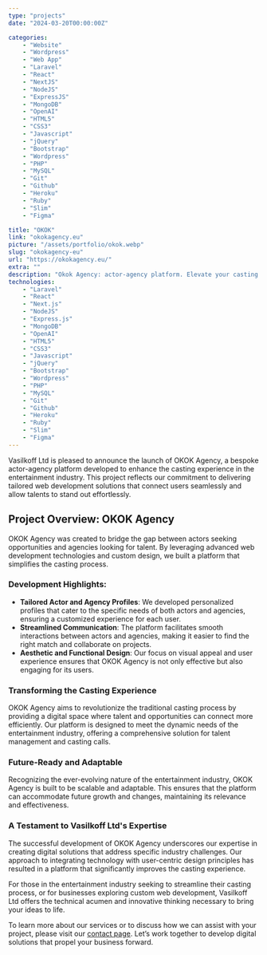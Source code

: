 ```yaml
---
type: "projects"
date: "2024-03-20T00:00:00Z"

categories: 
    - "Website"
    - "Wordpress"
    - "Web App"
    - "Laravel"
    - "React"
    - "NextJS"
    - "NodeJS"
    - "ExpressJS"
    - "MongoDB"
    - "OpenAI"
    - "HTML5"
    - "CSS3"
    - "Javascript"
    - "jQuery"
    - "Bootstrap"
    - "Wordpress"
    - "PHP"
    - "MySQL"
    - "Git"
    - "Github"
    - "Heroku"
    - "Ruby"
    - "Slim"
    - "Figma"

title: "OKOK"
link: "okokagency.eu"
picture: "/assets/portfolio/okok.webp"
slug: "okokagency-eu"
url: "https://okokagency.eu/"
extra: ""
description: "Okok Agency: actor-agency platform. Elevate your casting experience with our tailored web development solutions. Connect seamlessly, stand out effortlessly."
technologies: 
    - "Laravel"
    - "React"
    - "Next.js"
    - "NodeJS"
    - "Express.js"
    - "MongoDB"
    - "OpenAI"
    - "HTML5"
    - "CSS3"
    - "Javascript"
    - "jQuery"
    - "Bootstrap"
    - "Wordpress"
    - "PHP"
    - "MySQL"
    - "Git"
    - "Github"
    - "Heroku"
    - "Ruby"
    - "Slim"
    - "Figma"
---
```

Vasilkoff Ltd is pleased to announce the launch of OKOK Agency, a bespoke actor-agency platform developed to enhance the casting experience in the entertainment industry. This project reflects our commitment to delivering tailored web development solutions that connect users seamlessly and allow talents to stand out effortlessly.

## Project Overview: OKOK Agency
OKOK Agency was created to bridge the gap between actors seeking opportunities and agencies looking for talent. By leveraging advanced web development technologies and custom design, we built a platform that simplifies the casting process.

### Development Highlights:
- **Tailored Actor and Agency Profiles**: We developed personalized profiles that cater to the specific needs of both actors and agencies, ensuring a customized experience for each user.
- **Streamlined Communication**: The platform facilitates smooth interactions between actors and agencies, making it easier to find the right match and collaborate on projects.
- **Aesthetic and Functional Design**: Our focus on visual appeal and user experience ensures that OKOK Agency is not only effective but also engaging for its users.

### Transforming the Casting Experience
OKOK Agency aims to revolutionize the traditional casting process by providing a digital space where talent and opportunities can connect more efficiently. Our platform is designed to meet the dynamic needs of the entertainment industry, offering a comprehensive solution for talent management and casting calls.

### Future-Ready and Adaptable
Recognizing the ever-evolving nature of the entertainment industry, OKOK Agency is built to be scalable and adaptable. This ensures that the platform can accommodate future growth and changes, maintaining its relevance and effectiveness.

### A Testament to Vasilkoff Ltd's Expertise
The successful development of OKOK Agency underscores our expertise in creating digital solutions that address specific industry challenges. Our approach to integrating technology with user-centric design principles has resulted in a platform that significantly improves the casting experience.

For those in the entertainment industry seeking to streamline their casting process, or for businesses exploring custom web development, Vasilkoff Ltd offers the technical acumen and innovative thinking necessary to bring your ideas to life.

To learn more about our services or to discuss how we can assist with your project, please visit our [contact page](https://vasilkoff.com/contact-us). Let’s work together to develop digital solutions that propel your business forward.